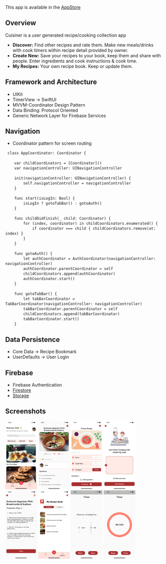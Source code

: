 
This app is available in the [AppStore](https://apps.apple.com/app/id1641238583)

## Overview
Cuisiner is a user generated recipe/cooking collection app

 - **Discover:** Find other recipes and rate them. Make new meals/drinks with cook timers within recipe detail provided by owner.
 - **Create New:** Save your recipes to your book, keep them and share with people. Enter ingredients and cook instructions & cook time.
 - **My Recipes:** Your own recipe book. Keep or update them.

 ## Framework and Architecture
 - UIKit
 - TimerView -> SwiftUI
 - MVVM-Coordinator Design Pattern
 - Data Binding: Protocol Oriented
 - Generic Network Layer for Firebase Services
 
 ## Navigation
 - Coordinator pattern for screen routing
 
``` 
 class AppCoordinator: Coordinator {

    var childCoordinators = [Coordinator]()
    var navigationController: UINavigationController
    
    init(navigationController: UINavigationController) {
        self.navigationController = navigationController
    }
    
    func start(isLogIn: Bool) {
        isLogIn ? gotoTabBar() : gotoAuth()
    }
    
    func childDidFinish(_ child: Coordinator) {
        for (index, coordinator) in childCoordinators.enumerated() {
            if coordinator === child { childCoordinators.remove(at: index) }
        }
    }
    
    func gotoAuth() {
        let authCoordinator = AuthCoordinator(navigationController: navigationController)
        authCoordinator.parentCoordinator = self
        childCoordinators.append(authCoordinator)
        authCoordinator.start()
    }
    
    func gotoTabBar() {
        let tabBarCoordinator = TabBarCoordinator(navigationController: navigationController)
        tabBarCoordinator.parentCoordinator = self
        childCoordinators.append(tabBarCoordinator)
        tabBarCoordinator.start()
    }
```

## Data Persistence
- Core Data     -> Recipe Bookmark
- UserDefaults  -> User Login

## Firebase
- Firebase Authentication
- [Firestore](https://firebase.google.com/products/firestore/)
- [Storage](https://firebase.google.com/products/storage)


## Screenshots
<img src="Screenshots/ss1.png" width=20% height=20%> <img src="Screenshots/ss2.png" width=20% height=20%>
<img src="Screenshots/ss3.png" width=20% height=20%>
<img src="Screenshots/ss4.png" width=20% height=20%>
<img src="Screenshots/ss5.png" width=20% height=20%>
<img src="Screenshots/ss6.png" width=20% height=20%>
<img src="Screenshots/ss7.png" width=20% height=20%>
<img src="Screenshots/ss8.png" width=20% height=20%>









